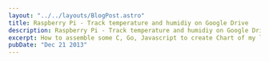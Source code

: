 ```yaml
---
layout: "../../layouts/BlogPost.astro"
title: Raspberry Pi - Track temperature and humidiy on Google Drive
description: Raspberry Pi - Track temperature and humidiy on Google Drive
excerpt: How to assemble some C, Go, Javascript to create Chart of my livinroom temperature over time.
pubDate: "Dec 21 2013"
---
```


<script type="text/javascript" src="//ajax.googleapis.com/ajax/static/modules/gviz/1.0/chart.js"> {"dataSourceUrl":"//docs.google.com/spreadsheets/d/11uwCKTokoJ9P2kJ1UUlZnj60GaNf3H41D9t61GlfnhY/gviz/tq?id=11uwCKTokoJ9P2kJ1UUlZnj60GaNf3H41D9t61GlfnhY&transpose=0&headers=0&merge=COLS&range=A1%3AA4856%2CF1%3AF4856&gid=0&pub=1","options":{"hAxis":{"title":"Time","useFormatFromData":true,"viewWindow":null,"minValue":null,"maxValue":null,"viewWindowMode":null},"title":"Temperature in Fahrenheit","titleTextStyle":{"fontSize":16,"color":"#000","bold":true},"vAxes":[{"title":"Temperature","useFormatFromData":false,"viewWindow":{"max":null,"min":null},"minValue":null,"maxValue":null,"gridlines":{"count":"10"},"formatOptions":{"source":"inline","suffix":"\u00b0"},"format":"0.##"},{"useFormatFromData":true,"viewWindow":{"max":null,"min":null},"minValue":null,"maxValue":null}],"curveType":"function","animation":{"duration":500},"booleanRole":"certainty","lineWidth":2,"legend":"right","series":{"0":{"color":"#6aa84f","lineWidth":4}},"width":600,"height":371},"state":{},"view":{},"isDefaultVisualization":false,"chartType":"LineChart","chartName":"Chart 4"} </script>

<script type="text/javascript" src="//ajax.googleapis.com/ajax/static/modules/gviz/1.0/chart.js"> {"dataSourceUrl":"//docs.google.com/spreadsheets/d/11uwCKTokoJ9P2kJ1UUlZnj60GaNf3H41D9t61GlfnhY/gviz/tq?id=11uwCKTokoJ9P2kJ1UUlZnj60GaNf3H41D9t61GlfnhY&transpose=0&headers=0&merge=COLS&range=A1%3AB5107&gid=0&pub=1","options":{"hAxis":{"title":"Time","useFormatFromData":true,"viewWindow":null,"minValue":null,"maxValue":null,"viewWindowMode":null},"title":"Temperature in Celsious","titleTextStyle":{"fontSize":16,"color":"#000","bold":true},"vAxes":[{"title":"Degrees","useFormatFromData":false,"viewWindow":{"max":null,"min":null},"minValue":null,"maxValue":null,"gridlines":{"count":"10"},"formatOptions":{"source":"inline","suffix":"\u00b0","prefix":" "},"format":"0.##"},{"useFormatFromData":true,"viewWindow":{"max":null,"min":null},"minValue":null,"maxValue":null}],"curveType":"function","animation":{"duration":500},"booleanRole":"certainty","lineWidth":2,"legend":"right","fontName":"Arial Narrow","series":{"0":{"lineWidth":4}},"width":600,"height":371,"tooltip":{}},"state":{},"view":{},"isDefaultVisualization":false,"chartType":"LineChart","chartName":"Chart 2"} </script>

<script type="text/javascript" src="//ajax.googleapis.com/ajax/static/modules/gviz/1.0/chart.js"> {"dataSourceUrl":"//docs.google.com/spreadsheets/d/11uwCKTokoJ9P2kJ1UUlZnj60GaNf3H41D9t61GlfnhY/gviz/tq?id=11uwCKTokoJ9P2kJ1UUlZnj60GaNf3H41D9t61GlfnhY&transpose=0&headers=0&merge=COLS&range=A1%3AA5107%2CC1%3AC5107&gid=0&pub=1","options":{"hAxis":{"title":"Time","useFormatFromData":true,"viewWindow":null,"minValue":null,"maxValue":null,"viewWindowMode":null},"title":"Humidity","titleTextStyle":{"fontSize":16,"color":"#000","bold":true},"vAxes":[{"title":"Humidity","useFormatFromData":false,"viewWindow":{"max":null,"min":null},"minValue":null,"maxValue":null,"gridlines":{"count":"10"},"formatOptions":{"source":"inline","suffix":"%"},"format":"0.##"},{"useFormatFromData":true,"viewWindow":{"max":null,"min":null},"minValue":null,"maxValue":null}],"curveType":"","animation":{"duration":500},"booleanRole":"certainty","lineWidth":2,"legend":"right","fontName":"Arial Narrow","series":{"0":{"lineWidth":4,"color":"#351c75"}},"width":600,"height":371},"state":{},"view":{},"isDefaultVisualization":false,"chartType":"LineChart","chartName":"Chart 3"} </script>
